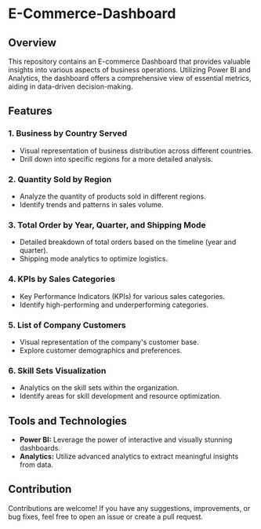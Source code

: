 # E-Commerce-Dashboard

## Overview
This repository contains an E-commerce Dashboard that provides valuable insights into various aspects of business operations. Utilizing Power BI and Analytics, the dashboard offers a comprehensive view of essential metrics, aiding in data-driven decision-making.

## Features

### 1. Business by Country Served
- Visual representation of business distribution across different countries.
- Drill down into specific regions for a more detailed analysis.

### 2. Quantity Sold by Region
- Analyze the quantity of products sold in different regions.
- Identify trends and patterns in sales volume.

### 3. Total Order by Year, Quarter, and Shipping Mode
- Detailed breakdown of total orders based on the timeline (year and quarter).
- Shipping mode analytics to optimize logistics.

### 4. KPIs by Sales Categories
- Key Performance Indicators (KPIs) for various sales categories.
- Identify high-performing and underperforming categories.

### 5. List of Company Customers
- Visual representation of the company's customer base.
- Explore customer demographics and preferences.

### 6. Skill Sets Visualization
- Analytics on the skill sets within the organization.
- Identify areas for skill development and resource optimization.

## Tools and Technologies
- **Power BI:** Leverage the power of interactive and visually stunning dashboards.
- **Analytics:** Utilize advanced analytics to extract meaningful insights from data.

## Contribution
Contributions are welcome! If you have any suggestions, improvements, or bug fixes, feel free to open an issue or create a pull request.
